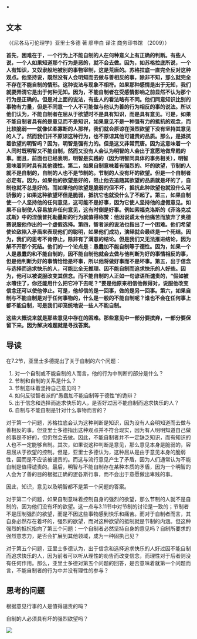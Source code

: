 # .

## 文本

（《尼各马可伦理学》亚里士多德 著 廖申白 译注 商务印书馆 （2009））

**首先，困难在于，一个行为上不能自制的人在何种意义上有正确的判断。有些人说，一个人如果知道那个行为是恶的，就不会去做。因为，如苏格拉底所说，一个人有知识，又奴隶般地被别的事物宰制，这是荒唐的。苏格拉底一直完全反对这种观点。他坚持说，既然没有人会明知而去做与善相反的事，除非不知，那么就完全不存在不能自制的情形。这种说法与现象不相符。如果那种感情是出于无知，我们就要弄清它是出于何种无知。因为，不能自制者在受感情影响之前显然不认为那个行为是正确的。但是对上面的说法，有些人的看法略有不同。他们同意知识比别的事物有力量，但是不同意一个人不可能做与他认为善的行为相反的事的说法。所以他们认为，不能自制者在屈从于欲望时不是具有知识，而是具有意见。可是，如果不能自制者具有的是意见而不是知识，如果意见不是一种强有力的抵抗的观念，而比较脆弱一一就像优柔寡断的人那样，我们就会原谅在强烈欲望下没有坚持其意见的人了。然而我们并不原谅这种行为，也不原谅其他可谴责的品质。那么，是抵抗着欲望的明智吗？因为，明智是强有力的。但是这又非常荒唐。因为这意味着一个人同时既明智又不能自制，然而又没有人会认为明智的人会出于意愿地做卑贱的事。而且，前面也已经表明，明智是实践的（因为明智同具体的事务相关），明智意味着同时具有其他德性。第二，如果自制意味着有强烈的、坏的欲望，节制的人就不是自制的，自制的人也不是节制的。节制的人没有坏的欲望。但是一个自制者必定有。因为，如果他的欲望是好的，阻止他去追随其欲望的品质就是坏的了，自制也就不总是好的。而如果他的欲望是脆弱的但不坏，抵抗此种欲望也就没什么可骄傲的；如果这种欲望坏但是脆弱，抵抗它也就没什么了不起了。第三，如果自制使一个人坚持他的任何意见，这可能不是好事，因为它使人坚持他的虚假意见。如果不自制使人容易放弃任何意见，这有时倒是好事。例如索福克洛斯的《菲洛克忒忒斯》中的涅俄普托勒墨斯的行为就值得称赞：他因说谎太令他痛苦而放弃了奥德赛说服他作出的一个虚假选择。第四，智者派的说法也指出了一个困难。他们希望使论敌陷入矛盾来表现他们的聪明，如果他们成功，演绎就会最终是一个死结。因为，我们的思考不肯停止，除非有了满意的结论。但是我们又无法推进结论，因为解不开那个死结。他们的一个论点是：愚蠢加不能自制等于德性。因为，如果一个人是愚蠢的和不能自制的，因不能自制他就会去做与他判断为好的事情相反的事，但是他判断为好的事情恰恰是坏事，所以他将做好事而不是坏事。第五，出于信念与选择而追求快乐的人，可能比全无推理、因不能自制而追求快乐的人好些。因为，他可以被说服改变其信念。而不能自制的人正如一句谚语所谴责的，“假如被水噎住了，你还能用什么把它冲下去呢？”要是他原来相信他做得对，说服他改变信念还可以使他停止。可是，他却信的是一回事，做的是另一回事。第六，如果自制与不能自制是对于任何事物的，什么是一般的不能自制呢？谁也不会在任何事上都不能自制，可是我们却笼统地说一些人不能自制。**

**这些大概说来就是那些意见中存在的困难。那些意见中一部分要摈弃，一部分要保留下来。因为解决难题就是寻找答案。**

## 导读

在7.2节，亚里士多德提出了关于自制的六个问题：

1. 对一个自制或不能自制的人而言，他的行为中判断的部分是什么？
2. 节制和自制的关系是什么？
3. 节制意味着坚持自己意见吗？
4. 如何反驳智者派的“愚蠢加不能自制等于德性“的诡辩？
5. 出于信念和选择而追求快乐的人，是否好过因不能自制而追求快乐的人？
6. 自制与不能自制是针对什么事物而言的？

对于第一个问题，苏格拉底会认为这种判断是知识，因为没有人会明知道而去做与善相反的事。但亚里士多德指出这种观点并不符合现实，因为有人明明知道自己做的事是不好的，但仍然会去做。因此，不能自制者并不一定缺乏知识，而有知识的人也不一定能够自制。其次，如果说这种判断是意见，那么意见本身是脆弱的，容易屈从于欲望的控制。但是，亚里士多德认为，这种屈从是由于意见本身的脆弱性，因而是不应该被谴责的。而这与流行意见产生了矛盾，因为人们通常认为不能自制是值得谴责的。最后，明智与不能自制存在某种本质的矛盾，因为一个明智的人会为了善的目的根据正确的逻各斯行事，而不会出于意愿做出卑贱的事。

因此，知识，意见以及明智都不是第一个问题的答案。

对于第二个问题，如果自制意味着控制自身的强烈的欲望，那么节制的人就不是自制的，因为他们没有坏的欲望。这一点与3.11节中对节制的讨论是一致的；节制者不是压制强烈的欲望，而是不因这些事物感到快乐和痛苦。而对于自制者而言，其自身必然存在着坏的，强烈的欲望，而对这种欲望的抵制就是节制的内涵。但这种强烈的抵抗指向了第三个问题：一个自制者必然坚持自身的意见吗？自制所要求的强烈意志力，是否会扩展到其他领域，成为一种固执己见？

对于第五个问题，亚里士多德认为，出于信念和选择追求快乐的人好过因不能自制而追求快乐的人，因为前者可以听从理性的劝告而改变信念，而理性对于后者则没有任何作用。那么，亚里士多德对第五个问题的回答，是否意味着就第一个问题而言，不能自制者的行为中并没有理性的参与？

## 思考的问题

根据意见行事的人是值得谴责的吗？

自制的人必须具有坏的强烈欲望吗？

![](../.gitbook/assets/qr.png)

